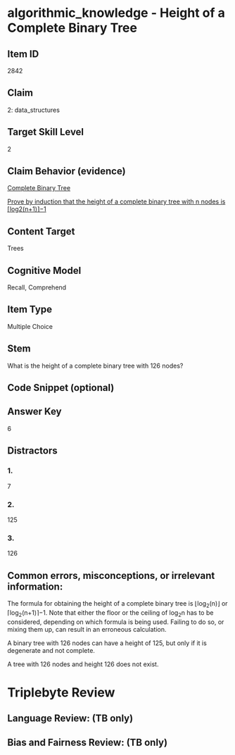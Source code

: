 # algorithmic_knowledge - Height of a Complete Binary Tree

## Item ID
2842

## Claim
2: data_structures

## Target Skill Level
2

## Claim Behavior (evidence)
[Complete Binary Tree](https://xlinux.nist.gov/dads/HTML/completeBinaryTree.html)

[Prove by induction that the height of a complete binary tree with n nodes is ⌈log2(n+1)⌉−1](https://math.stackexchange.com/questions/4234255/prove-by-induction-that-the-height-of-a-complete-binary-tree-with-n-nodes-is)

## Content Target
Trees

## Cognitive Model
Recall, Comprehend

## Item Type
Multiple Choice

## Stem
What is the height of a complete binary tree with 126 nodes?

## Code Snippet (optional)

## Answer Key
6

## Distractors
### 1.
7

### 2.
125

### 3.
126

## Common errors, misconceptions, or irrelevant information:
The formula for obtaining the height of a complete binary tree is ⌊log<sub>2</sub>(n)⌋ or ⌈log<sub>2</sub>(n+1)⌉−1. Note that either the floor or the ceiling of log<sub>2</sub>n has to be considered, depending on which formula is being used. Failing to do so, or mixing them up, can result in an erroneous calculation.

A binary tree with 126 nodes can have a height of 125, but only if it is degenerate and not complete.

A tree with 126 nodes and height 126 does not exist.

# Triplebyte Review

## Language Review: (TB only)

## Bias and Fairness Review: (TB only)
